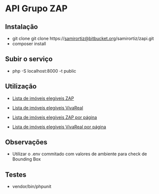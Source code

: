 # API Grupo ZAP

## Instalação
- git clone git clone https://samirortiz@bitbucket.org/samirortiz/zapi.git
- composer install

## Subir o serviço
- php -S localhost:8000 -t public

## Utilização
- [Lista de imóveis elegíveis ZAP](localhost:8000/portal/zap)
- [Lista de imóveis elegíveis VivaReal](localhost:8000/portal/vivareal)

- [Lista de imóveis elegíveis ZAP por página](localhost:8000/portal/zap/page/2)
- [Lista de imóveis elegíveis VivaReal por página](localhost:8000/portal/vivareal/page/2)

## Observações
- Utilizar o .env commitado com valores de ambiente para check de Bounding Box

## Testes
 - vendor/bin/phpunit
 

